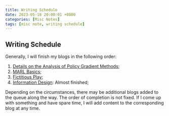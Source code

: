 ```yaml
---
title: Writing Schedule
date: 2023-05-18 20:00:01 +0800
categories: [Misc Notes]
tags: [misc note, writing schedule]
---
```


## Writing Schedule

Generally, I will finish my blogs in the following order: 
1. [Details on the Analysis of Policy Gradient Methods](https://yuelin301.github.io/posts/Policy-Gradient-Details/);
2. [MARL Basics](https://yuelin301.github.io/posts/MARL-Basics/);
3. [Fictitious Play](https://yuelin301.github.io/posts/Fictitious-Play/);
4. [Information Design](https://yuelin301.github.io/posts/Information-Design/): Almost finished;

Depending on the circumstances, there may be additional blogs added to the queue along the way. 
The order of completion is not fixed.
If I come up with something and have spare time, I will add content to the corresponding blog at any time.
